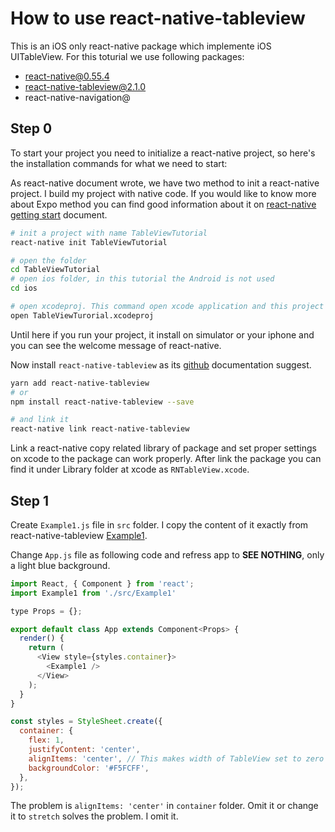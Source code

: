 # How to use react-native-tableview

This is an iOS only react-native package which implemente iOS UITableView. For this toturial we use following packages:

- react-native@0.55.4
- react-native-tableview@2.1.0
- react-native-navigation@

## Step 0

To start your project you need to initialize a react-native project, so here's the installation commands for what we need to start:

As react-native document wrote, we have two method to init a react-native project. I build my project with native code. If you would like to know more about Expo method you can find good information about it on [react-native getting start](https://facebook.github.io/react-native/docs/getting-started.html) document.

```bash
# init a project with name TableViewTutorial
react-native init TableViewTutorial

# open the folder
cd TableViewTutorial
# open ios folder, in this tutorial the Android is not used
cd ios

# open xcodeproj. This command open xcode application and this project
open TableViewTurorial.xcodeproj
```

Until here if you run your project, it install on simulator or your iphone and you can see the welcome message of react-native.

Now install `react-native-tableview` as its [github](https://github.com/aksonov/react-native-tableview) documentation suggest.

```bash
yarn add react-native-tableview
# or
npm install react-native-tableview --save

# and link it
react-native link react-native-tableview
```

Link a react-native copy related library of package and set proper settings on xcode to the package can work properly. After link the package you can find it under Library folder at xcode as `RNTableView.xcode`.

## Step 1

Create `Example1.js` file in `src` folder. I copy the content of it exactly from react-native-tableview [Example1](https://github.com/aksonov/react-native-tableview/blob/master/example/src/screens/Example1.js).

Change `App.js` file as following code and refress app to **SEE NOTHING**, only a light blue background.

```js
import React, { Component } from 'react';
import Example1 from './src/Example1'

type Props = {};

export default class App extends Component<Props> {
  render() {
    return (
      <View style={styles.container}>
        <Example1 />
      </View>
    );
  }
}

const styles = StyleSheet.create({
  container: {
    flex: 1,
    justifyContent: 'center',
    alignItems: 'center', // This makes width of TableView set to zero
    backgroundColor: '#F5FCFF',
  },
});
```

The problem is `alignItems: 'center'` in `container` folder. Omit it or change it to `stretch` solves the problem. I omit it.
